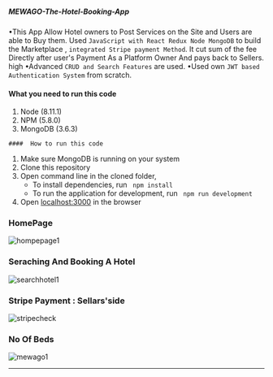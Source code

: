 

##### MEWAGO-The-Hotel-Booking-App

•This App Allow Hotel owners to Post Services on the Site and Users are able to Buy them. Used `JavaScript with React Redux Node MongoDB` to
build the Marketplace , `integrated Stripe payment Method`.
It cut sum of the fee Directly after user's Payment As a Platform Owner And pays back to Sellers.
high 
•Advanced `CRUD and Search Features` are used.
•Used own `JWT based Authentication System` from scratch.

#### What you need to run this code
1. Node (8.11.1)
2. NPM (5.8.0)
3. MongoDB (3.6.3)

`####  How to run this code`
1. Make sure MongoDB is running on your system 
2. Clone this repository
3. Open command line in the cloned folder,
   - To install dependencies, run ```  npm install  ```
   - To run the application for development, run ```  npm run development  ```
4. Open [localhost:3000](http://localhost:3000/) in the browser

### HomePage
![hompepage1](https://user-images.githubusercontent.com/62200238/134591145-d25ed8bb-730e-463c-9953-2adfd92cb689.png)
### Seraching And Booking A Hotel
![searchhotel1](https://user-images.githubusercontent.com/62200238/134591458-e4cc1a48-4cc2-4ff4-8948-a6d144bc6677.png)
### Stripe Payment : Sellars'side
![stripecheck](https://user-images.githubusercontent.com/62200238/134591906-c2f68f53-6aac-4595-93b5-d8acd95b1e46.PNG)
### No Of Beds
![mewago1](https://user-images.githubusercontent.com/62200238/134590774-806702aa-c721-411f-9b20-1cd31bf22c53.png)


----



